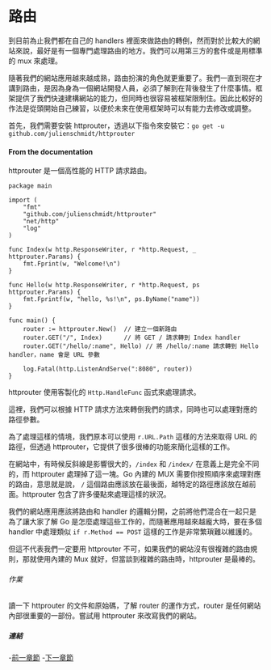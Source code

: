 # 路由

到目前為止我們都在自己的 handlers 裡面來做路由的轉倒，然而對於比較大的網站來說，最好是有一個專門處理路由的地方。我們可以用第三方的套件或是用標準的 mux 來處理。

隨著我們的網站應用越來越成熟，路由扮演的角色就更重要了。我們一直到現在才講到路由，是因為身為一個網站開發人員，必須了解到在背後發生了什麼事情。框架提供了我們快速建構網站的能力，但同時也很容易被框架限制住。因此比較好的作法是從頭開始自己練習，以便於未來在使用框架時可以有能力去修改或調整。

首先，我們需要安裝 httprouter，透過以下指令來安裝它：`go get -u github.com/julienschmidt/httprouter` 

#### From the documentation

httprouter 是一個高性能的 HTTP 請求路由。

```golang
package main

import (
    "fmt"
    "github.com/julienschmidt/httprouter"
    "net/http"
    "log"
)

func Index(w http.ResponseWriter, r *http.Request, _ httprouter.Params) {
    fmt.Fprint(w, "Welcome!\n")
}

func Hello(w http.ResponseWriter, r *http.Request, ps httprouter.Params) {
    fmt.Fprintf(w, "hello, %s!\n", ps.ByName("name"))
}

func main() {
    router := httprouter.New()  // 建立一個新路由
    router.GET("/", Index)      // 將 GET / 請求轉到 Index handler
    router.GET("/hello/:name", Hello) // 將 /hello/:name 請求轉到 Hello handler，name 會是 URL 參數

    log.Fatal(http.ListenAndServe(":8080", router))
}
```

httprouter 使用客製化的 `Http.HandleFunc` 函式來處理請求。

這裡，我們可以根據 HTTP 請求方法來轉倒我們的請求，同時也可以處理對應的路徑參數。

為了處理這樣的情境，我們原本可以使用 `r.URL.Path` 這樣的方法來取得 URL 的路徑，但透過 httprouter，它提供了很多很棒的功能來簡化這樣的工作。

在網站中，有時候反斜線是影響很大的，`/index` 和 `/index/` 在意義上是完全不同的，而 httprouter 處理掉了這一塊。Go 內建的 MUX 需要你按照順序來處理對應的路由，意思就是說， `/` 這個路由應該放在最後面，越特定的路徑應該放在越前面。httprouter 包含了許多優點來處理這樣的狀況。

我們的網站應用應該將路由和 handler 的邏輯分開，之前將他們混合在一起只是為了讓大家了解 Go 是怎麼處理這些工作的，而隨著應用越來越龐大時，要在多個 handler 中處理類似 `if r.Method == POST` 這樣的工作是非常繁瑣難以維護的。

但這不代表我們一定要用 httprouter 不可，如果我們的網站沒有很複雜的路由規則，那就使用內建的 Mux 就好，但當談到複雜的路由時，httprouter 是最棒的。

###### 作業
讀一下 httprouter 的文件和原始碼，了解 router 的運作方式，router 是任何網站內部很重要的一部份。嘗試用 httprouter 來改寫我們的網站。

##### 連結
-[前一章節](5.0Files.md)
-[下一章節](7.0middleware.md)
